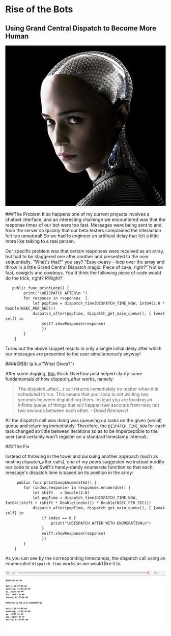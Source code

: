 # Rise of the Bots
## Using Grand Central Dispatch to Become More Human
<p align="center">
<img src="/resources/ex-machina.png"</img>
</p>

###The Problem
It so happens one of my current projects involves a chatbot interface, and an interesting challenge we encountered was that the response times of our bot were too fast. Messages were being sent to and from the server so quickly that our beta testers complained the interaction felt too unnatural! So we had to engineer an artificial delay that felt a little more like talking to a real person.

Our specific problem was that certain responses were received as an array, but had to be staggered one after another and presented to the user sequentially. "What's that?" you say? "Easy-peasy - loop over the array and throw in a little Grand Central Dispatch magic! Piece of cake, right?" Not so fast, cowgirls and cowboys. You'd think the following piece of code would do the trick, right? _Riiiiight?_

```
   public func printLoop() {
        print("\nDISPATCH AFTER\n ")
        for response in responses  {
            let popTime = dispatch_time(DISPATCH_TIME_NOW, Int64(2.0 * Double(NSEC_PER_SEC)))
            dispatch_after(popTime, dispatch_get_main_queue(), { [weak self] in
                self?.showResponse(response)
                })
        }
    }
```
Turns out the above snippet results in only a single initial delay after which our messages are presented to the user simultaneously anyway!

###\#@$&! (a.k.a "What Gives?")

After some digging, [this](http://stackoverflow.com/questions/11465084/dispatch-after-looped-repeated) Stack Overflow post helped clarify some fundamentals of how dispatch_after works, namely:

>The dispatch_after(...) call returns immediately no matter when it is scheduled to run. This means that your loop is not waiting two seconds between dispatching them. Instead you are building an infinite queue of things that will happen two seconds from now, not two seconds between each other. - _David Rönnqvist_

All the dispatch call was doing was queueing up tasks on the given (serial) queue and returning immediately. Therefore, the `DISPATCH_TIME_NOW` for each task changed so little between iterations so as to be imperceptible to the user (and certainly won't register on a standard timestamp interval).

###The Fix

Instead of throwing in the towel and pursuing another approach (such as nesting dispatch_after calls), one of my peers suggested we instead modify our code to use Swift's handy-dandy enumerate function so that each message's dispatch time is based on its position in the array:
```
     public func printLoopEnumerated() {
        for (index,response) in responses.enumerate() {
            let shift   = Double(2.0)
            let popTime = dispatch_time(DISPATCH_TIME_NOW, Int64((shift + (shift * Double(index))) * Double(NSEC_PER_SEC)))
            dispatch_after(popTime, dispatch_get_main_queue(), { [weak self] in
                if index == 0 {
                    print("\nDISPATCH AFTER WITH ENUMERATION\n")
                }
                self?.showResponse(response)
                })
        }
    }
```
As you can see by the corresponding timestamps, the dispatch call using an enumerated `dispatch_time` works as we would like it to.

<p align="center">
<img src="/resources/timestamp-screenshot.png"</img>
</p>
